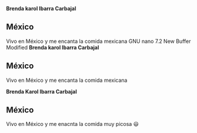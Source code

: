 **Brenda karol Ibarra Carbajal**
## México
Vivo en México y me encanta la comida mexicana   GNU nano 7.2                                                                     New Buffer                                                                     Modified
**Brenda karol Ibarra Carbajal**
## México
Vivo en México y me encanta la comida mexicana




**Brenda Karol Ibarra Carbajal**
## México
Vivo en México y me enacnta la comida muy picosa 😃

